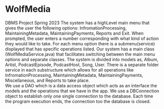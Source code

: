 # WolfMedia
DBMS Project Spring 2023
The system has a highLevel main menu that gives the user the following options: InfromationProcessing, MaintainingMetadata, MaintainingPayments, Reports and Exit.  When prompted, the user enters a number corresponding with what kind of action they would like to take. For each menu option there is a submenu(service) displayed that has specific operations listed. Our system has a main class (WolfMediaService.java) that facilitates switching between the main menu options and separate classes.
The system is divided into models as, Album, Artist, PodcastEpisode, PodcastHost, Song, User. 
There is a separate folder service in each substructure which allows for all operations like InfromationProcessing, MaintainingMetadata, MaintainingPayments, Miscellaneous, and Reports to take place.  
We use a DAO which is a data access object which acts as an interface the models and the operations that we have in the app.
We use a DBConnection object to establish only one single connection to the database. Each time the program execution ends, the connection too the database is closed. 
						
